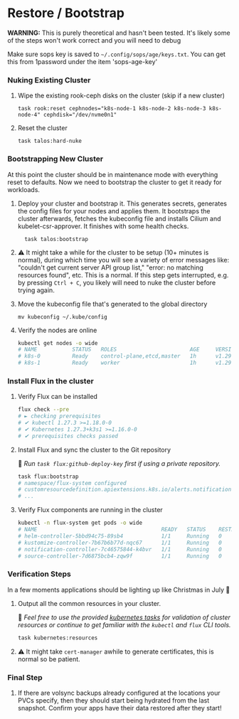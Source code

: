 # Restore / Bootstrap

**WARNING:** This is purely theoretical and hasn't been tested. It's likely some of the steps won't work correct and you will need to debug

Make sure sops key is saved to `~/.config/sops/age/keys.txt`. You can get this from 1password under the item 'sops-age-key'
### Nuking Existing Cluster

1. Wipe the existing rook-ceph disks on the cluster (skip if a new cluster)
   ```
   task rook:reset cephnodes="k8s-node-1 k8s-node-2 k8s-node-3 k8s-node-4" cephdisk="/dev/nvme0n1"
   ```
2. Reset the cluster
   ```
   task talos:hard-nuke
   ```

### Bootstrapping New Cluster

At this point the cluster should be in maintenance mode with everything reset to defaults. Now we need to bootstrap the cluster to get it ready for workloads.

1.  Deploy your cluster and bootstrap it.  This generates secrets, generates the config files for your nodes and applies them. It bootstraps the cluster afterwards, fetches the kubeconfig file and installs Cilium and kubelet-csr-approver. It finishes with some health checks.

    ```
      task talos:bootstrap
    ```

2. ⚠️ It might take a while for the cluster to be setup (10+ minutes is normal), during which time you will see a variety of error messages like: "couldn't get current server API group list," "error: no matching resources found", etc. This is a normal. If this step gets interrupted, e.g. by pressing `Ctrl + C`, you likely will need to nuke the cluster before trying again.

3. Move the kubeconfig file that's generated to the global directory
    ```
    mv kubeconfig ~/.kube/config
    ```

4. Verify the nodes are online

    ```sh
    kubectl get nodes -o wide
    # NAME           STATUS   ROLES                       AGE     VERSION
    # k8s-0          Ready    control-plane,etcd,master   1h      v1.29.1
    # k8s-1          Ready    worker                      1h      v1.29.1
    ```

### Install Flux in the cluster

1. Verify Flux can be installed

    ```sh
    flux check --pre
    # ► checking prerequisites
    # ✔ kubectl 1.27.3 >=1.18.0-0
    # ✔ Kubernetes 1.27.3+k3s1 >=1.16.0-0
    # ✔ prerequisites checks passed
    ```

1. Install Flux and sync the cluster to the Git repository

    📍 _Run `task flux:github-deploy-key` first if using a private repository._

    ```sh
    task flux:bootstrap
    # namespace/flux-system configured
    # customresourcedefinition.apiextensions.k8s.io/alerts.notification.toolkit.fluxcd.io created
    # ...
    ```

1. Verify Flux components are running in the cluster

    ```sh
    kubectl -n flux-system get pods -o wide
    # NAME                                       READY   STATUS    RESTARTS   AGE
    # helm-controller-5bbd94c75-89sb4            1/1     Running   0          1h
    # kustomize-controller-7b67b6b77d-nqc67      1/1     Running   0          1h
    # notification-controller-7c46575844-k4bvr   1/1     Running   0          1h
    # source-controller-7d6875bcb4-zqw9f         1/1     Running   0          1h
    ```

### Verification Steps

In a few moments applications should be lighting up like Christmas in July 🎄

1. Output all the common resources in your cluster.

    📍 _Feel free to use the provided [kubernetes tasks](.taskfiles/Kubernetes/Taskfile.yaml) for validation of cluster resources or continue to get familiar with the `kubectl` and `flux` CLI tools._

    ```sh
    task kubernetes:resources
    ```

2. ⚠️ It might take `cert-manager` awhile to generate certificates, this is normal so be patient.

### Final Step

1. If there are volsync backups already configured at the locations your PVCs specify, then they should start being hydrated from the last snapshot. Confirm your apps have their data restored after they start!
